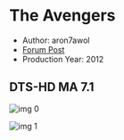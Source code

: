 # The Avengers

* Author: aron7awol
* [Forum Post](https://www.avsforum.com/threads/bass-eq-for-filtered-movies.2995212/post-57968986)
* Production Year: 2012

## DTS-HD MA 7.1

![img 0](https://i.imgur.com/h6BDtTF.jpg)

![img 1](https://i.imgur.com/OsPHJLT.png)

